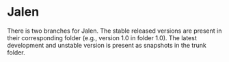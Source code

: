 # Jalen

There is two branches for Jalen.
The stable released versions are present in their corresponding folder (e.g., version 1.0 in folder 1.0).
The latest development and unstable version is present as snapshots in the trunk folder.
